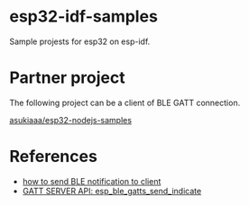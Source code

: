 # esp32-idf-samples
Sample projests for esp32 on esp-idf.

# Partner project
The following project can be a client of BLE GATT connection.

[asukiaaa/esp32-nodejs-samples](https://github.com/asukiaaa/esp32-nodejs-samples)

# References
- [how to send BLE notification to client](https://www.esp32.com/viewtopic.php?t=806)
- [GATT SERVER API: esp_ble_gatts_send_indicate](http://esp-idf.readthedocs.io/en/latest/api/bluetooth/esp_gatts.html#_CPPv227esp_ble_gatts_send_indicate13esp_gatt_if_t8uint16_t8uint16_t8uint16_tP7uint8_tb)
